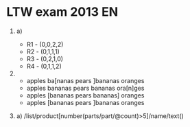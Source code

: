 # LTW exam 2013 EN

1.  a)
      * R1 - (0,0,2,2)
      * R2 - (0,1,1,1)
      * R3 - (0,2,1,0)
      * R4 - (0,1,1,2)

3. 
    * apples ba[nanas pears ]bananas oranges
    * apples bananas pears bananas ora[n]ges
    * apples [bananas pears bananas] oranges
    * apples [bananas pears ]bananas oranges

5. a) /list/product[number(parts/part/@count)>5]/name/text() 
   
